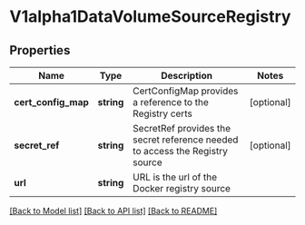 # V1alpha1DataVolumeSourceRegistry

## Properties
Name | Type | Description | Notes
------------ | ------------- | ------------- | -------------
**cert_config_map** | **string** | CertConfigMap provides a reference to the Registry certs | [optional] 
**secret_ref** | **string** | SecretRef provides the secret reference needed to access the Registry source | [optional] 
**url** | **string** | URL is the url of the Docker registry source | 

[[Back to Model list]](../README.md#documentation-for-models) [[Back to API list]](../README.md#documentation-for-api-endpoints) [[Back to README]](../README.md)


